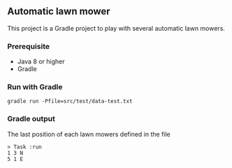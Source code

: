 ## Automatic lawn mower

This project is a Gradle project to play with several automatic lawn mowers.

### Prerequisite
* Java 8 or higher
* Gradle

### Run with Gradle
```script
gradle run -Pfile=src/test/data-test.txt
```
### Gradle output
The last position of each lawn mowers defined in the file

```script
> Task :run
1 3 N
5 1 E
```
